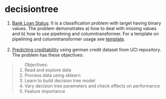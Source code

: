 # decisiontree
1. <a href=https://github.com/harnalashok/decisiontree/tree/master/Bank%20Loan%20Status>Bank Loan Status</a>: It is a classification problem with target having binary values. The problem demonstrates a) how to deal with missing values and b) how to use pipelining and columntransformer. For a template on pipelining and columntransformer usage see <a href=https://github.com/harnalashok/general/tree/master/Pipeline%20%26%20ColumnTransformer>template</a>.<br><br>
2. <a href=https://github.com/harnalashok/decisiontree/tree/master/german_credit>Predicting creditability</a> using german credit dataset from UCI repository. The problem has these objectives:
<blockquote>
<ol>Objectives:
  <li>Read and explore data</li>
  <li>Process data using sklearn</li>
  <li>Learn to build decision tree model</li>
  <li>Vary decision tree parameters and check effects on performance</li>
  <li>Feature importance</li></ol></blockquote>
